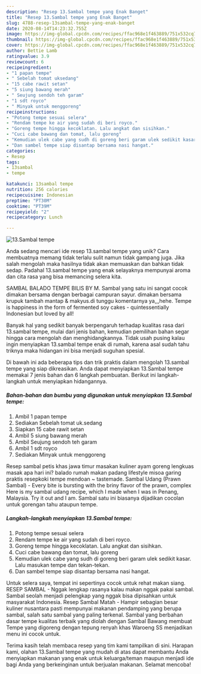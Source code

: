 ```yaml
---
description: "Resep 13.Sambal tempe yang Enak Banget"
title: "Resep 13.Sambal tempe yang Enak Banget"
slug: 4788-resep-13sambal-tempe-yang-enak-banget
date: 2020-08-14T14:23:32.755Z
image: https://img-global.cpcdn.com/recipes/ffac968e1f463889/751x532cq70/13sambal-tempe-foto-resep-utama.jpg
thumbnail: https://img-global.cpcdn.com/recipes/ffac968e1f463889/751x532cq70/13sambal-tempe-foto-resep-utama.jpg
cover: https://img-global.cpcdn.com/recipes/ffac968e1f463889/751x532cq70/13sambal-tempe-foto-resep-utama.jpg
author: Bettie Lamb
ratingvalue: 3.9
reviewcount: 6
recipeingredient:
- "1 papan tempe"
- " Sebelah tomat uksedang"
- "15 cabe rawit setan"
- "5 siung bawang merah"
- " Seujung sendoh teh garam"
- "1 sdt royco"
- " Minyak untuk menggoreng"
recipeinstructions:
- "Potong tempe sesuai selera"
- "Rendam tempe ke air yang sudah di beri royco."
- "Goreng tempe hingga kecoklatan. Lalu angkat dan sisihkan."
- "Cuci cabe bawang dan tomat, lalu goreng"
- "Kemudian ulek cabe yang sudh di goreng beri garam ulek sedikit kasar. Lalu masukan tempe dan tekan-tekan."
- "Dan sambel tempe siap disantap bersama nasi hangat."
categories:
- Resep
tags:
- 13sambal
- tempe

katakunci: 13sambal tempe 
nutrition: 256 calories
recipecuisine: Indonesian
preptime: "PT30M"
cooktime: "PT39M"
recipeyield: "2"
recipecategory: Lunch

---
```



![13.Sambal tempe](https://img-global.cpcdn.com/recipes/ffac968e1f463889/751x532cq70/13sambal-tempe-foto-resep-utama.jpg)

Anda sedang mencari ide resep 13.sambal tempe yang unik? Cara membuatnya memang tidak terlalu sulit namun tidak gampang juga. Jika salah mengolah maka hasilnya tidak akan memuaskan dan bahkan tidak sedap. Padahal 13.sambal tempe yang enak selayaknya mempunyai aroma dan cita rasa yang bisa memancing selera kita.

SAMBAL BALADO TEMPE BILIS BY M. Sambal yang satu ini sangat cocok dimakan bersama dengan berbagai campuran sayur. dimakan bersama krupuk tambah mantap &amp; makyus.di tunggu komentarnya ya,,,hehe. Tempe is happiness in the form of fermented soy cakes - quintessentially Indonesian but loved by all!

Banyak hal yang sedikit banyak berpengaruh terhadap kualitas rasa dari 13.sambal tempe, mulai dari jenis bahan, kemudian pemilihan bahan segar hingga cara mengolah dan menghidangkannya. Tidak usah pusing kalau ingin menyiapkan 13.sambal tempe enak di rumah, karena asal sudah tahu triknya maka hidangan ini bisa menjadi suguhan spesial.


Di bawah ini ada beberapa tips dan trik praktis dalam mengolah 13.sambal tempe yang siap dikreasikan. Anda dapat menyiapkan 13.Sambal tempe memakai 7 jenis bahan dan 6 langkah pembuatan. Berikut ini langkah-langkah untuk menyiapkan hidangannya.

<!--inarticleads1-->

##### Bahan-bahan dan bumbu yang digunakan untuk menyiapkan 13.Sambal tempe:

1. Ambil 1 papan tempe
1. Sediakan  Sebelah tomat uk.sedang
1. Siapkan 15 cabe rawit setan
1. Ambil 5 siung bawang merah
1. Ambil  Seujung sendoh teh garam
1. Ambil 1 sdt royco
1. Sediakan  Minyak untuk menggoreng


Resep sambal petis khas jawa timur masakan kuliner ayam goreng lengkuas masak apa hari ini? balado rumah makan padang lifestyle misoa garing praktis resepkoki tempe mendoan ~ tastemade. Sambal Udang (Prawn Sambal) - Every bite is bursting with the briny flavor of the prawn, complex Here is my sambal udang recipe, which I made when I was in Penang, Malaysia. Try it out and I am. Sambal satu ini biasanya dijadikan cocolan untuk gorengan tahu ataupun tempe. 

<!--inarticleads2-->

##### Langkah-langkah menyiapkan 13.Sambal tempe:

1. Potong tempe sesuai selera
1. Rendam tempe ke air yang sudah di beri royco.
1. Goreng tempe hingga kecoklatan. Lalu angkat dan sisihkan.
1. Cuci cabe bawang dan tomat, lalu goreng
1. Kemudian ulek cabe yang sudh di goreng beri garam ulek sedikit kasar. Lalu masukan tempe dan tekan-tekan.
1. Dan sambel tempe siap disantap bersama nasi hangat.


Untuk selera saya, tempat ini sepertinya cocok untuk rehat makan siang. RESEP SAMBAL - Nggak lengkap rasanya kalau makan nggak pakai sambal. Sambal seolah menjadi pelengkap yang nggak bisa dipisahkan untuk masyarakat Indonesia. Resep Sambal Matah - Hampir sebagian besar kuliner nusantara pasti mempunyai makanan pendamping yang berupa sambal, salah satu sambal yang paling terkenal. Sambal yang berbahan dasar tempe kualitas terbaik yang diolah dengan Sambal Bawang membuat Tempe yang digoreng dengan tepung renyah khas Waroeng SS menjadikan menu ini cocok untuk. 

Terima kasih telah membaca resep yang tim kami tampilkan di sini. Harapan kami, olahan 13.Sambal tempe yang mudah di atas dapat membantu Anda menyiapkan makanan yang enak untuk keluarga/teman maupun menjadi ide bagi Anda yang berkeinginan untuk berjualan makanan. Selamat mencoba!
